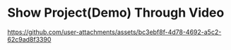 <h1>Show Project(Demo) Through Video</h1>










https://github.com/user-attachments/assets/bc3ebf8f-4d78-4692-a5c2-62c9ad8f3390




